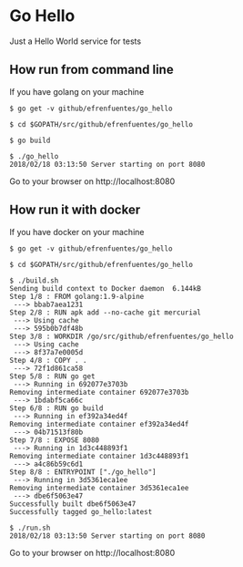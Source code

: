 # Go Hello

Just a Hello World service for tests

## How run from command line

If you have golang on your machine

```
$ go get -v github/efrenfuentes/go_hello

$ cd $GOPATH/src/github/efrenfuentes/go_hello

$ go build

$ ./go_hello
2018/02/18 03:13:50 Server starting on port 8080
```

Go to your browser on http://localhost:8080

## How run it with docker

If you have docker on your machine

```
$ go get -v github/efrenfuentes/go_hello

$ cd $GOPATH/src/github/efrenfuentes/go_hello

$ ./build.sh
Sending build context to Docker daemon  6.144kB
Step 1/8 : FROM golang:1.9-alpine
 ---> bbab7aea1231
Step 2/8 : RUN apk add --no-cache git mercurial
 ---> Using cache
 ---> 595b0b7df48b
Step 3/8 : WORKDIR /go/src/github/efrenfuentes/go_hello
 ---> Using cache
 ---> 8f37a7e0005d
Step 4/8 : COPY . .
 ---> 72f1d861ca58
Step 5/8 : RUN go get
 ---> Running in 692077e3703b
Removing intermediate container 692077e3703b
 ---> 1bdabf5ca66c
Step 6/8 : RUN go build
 ---> Running in ef392a34ed4f
Removing intermediate container ef392a34ed4f
 ---> 04b71513f80b
Step 7/8 : EXPOSE 8080
 ---> Running in 1d3c448893f1
Removing intermediate container 1d3c448893f1
 ---> a4c86b59c6d1
Step 8/8 : ENTRYPOINT ["./go_hello"]
 ---> Running in 3d5361eca1ee
Removing intermediate container 3d5361eca1ee
 ---> dbe6f5063e47
Successfully built dbe6f5063e47
Successfully tagged go_hello:latest

$ ./run.sh
2018/02/18 03:13:50 Server starting on port 8080
```

Go to your browser on http://localhost:8080
